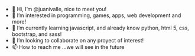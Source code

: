 - 👋 Hi, I’m @juanivalle, nice to meet you!
- 👀 I’m interested in programming, games, apps, web development and more!
- 🌱 I’m currently learning javascript, and already know python, html 5, css, bootstrap, and sass!
- 💞️ I’m looking to collaborate on any proyect of interest!
- 📫 How to reach me ...we will see in the future

<!---
juanivalle/juanivalle is a ✨ special ✨ repository because its `README.md` (this file) appears on your GitHub profile.
You can click the Preview link to take a look at your changes.
--->
